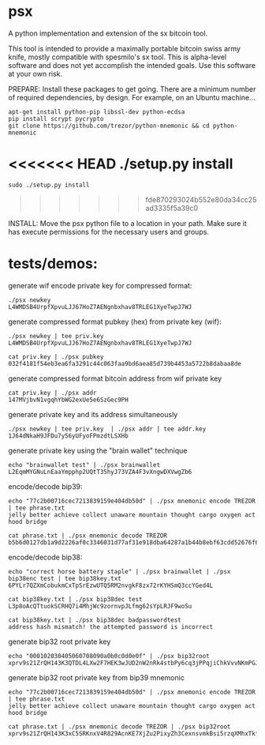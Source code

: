 # psx
A python implementation and extension of the sx bitcoin tool.

This tool is intended to provide a maximally portable bitcoin swiss army knife, mostly compatible with spesmilo's sx tool. This is alpha-level software and does not yet accomplish the intended goals. Use this software at your own risk.

PREPARE: Install these packages to get going. There are a minimum number of required dependencies, by design. For example, on an Ubuntu machine...

    apt-get install python-pip libssl-dev python-ecdsa
    pip install scrypt pycrypto
    git clone https://github.com/trezor/python-mnemonic && cd python-mnemonic
<<<<<<< HEAD
    ./setup.py install
=======
    sudo ./setup.py install
>>>>>>> fde870293024b552e80da34cc25ad3335f5a39c0

INSTALL: Move the psx python file to a location in your path. Make sure it has execute permissions for the necessary users and groups.

tests/demos:
=====================

generate wif encode private key for compressed format:

    ./psx newkey
    L4WMDSB4UrpfXpvuLJJ67HoZ7AENgnbxhav8TRLEG1XyeTwpJ7WJ

generate compressed format pubkey (hex) from private key (wif):

    ./psx newkey | tee priv.key
    L4WMDSB4UrpfXpvuLJJ67HoZ7AENgnbxhav8TRLEG1XyeTwpJ7WJ
    
    cat priv.key | ./psx pubkey
    032f4181f54eb3ea6fa3291c44c063faa9bd6aea85d739b4453a5722b8dabaa8de

generate compressed format bitcoin address from wif private key

    cat priv.key | ./psx addr
    147MVjbvN1vgqhYbWG2exUe5e6SzGec9PH

generate private key and its address simultaneously 

    ./psx newkey | tee priv.key  | ./psx addr | tee addr.key
    1J64dNkaH9JFDu7y56yUFyoFPmzdtLSXHb

generate private key using the "brain wallet" technique

    echo "brainwallet test" | ./psx brainwallet
    L2EqmMYGNuLnEaaYmpphp2UQtT35hyJ73VZA4F3vXngwDXVwgZb6

encode/decode bip39:

    echo "77c2b00716cec7213839159e404db50d" | ./psx mnemonic encode TREZOR | tee phrase.txt
    jelly better achieve collect unaware mountain thought cargo oxygen act hood bridge

    cat phrase.txt | ./psx mnemonic decode TREZOR
    b5b6d0127db1a9d2226af0c3346031d77af31e918dba64287a1b44b8ebf63cdd52676f672a290aae502472cf2d602c051f3e6f18055e84e4c43897fc4e51a6ff

encode/decode bip38:

    echo "correct horse battery staple" | ./psx brainwallet | ./psx bip38enc test | tee bip38key.txt
    6PYLr7QZXmCobukmCxTpSrEzwUTQ5RM2nvgkF8zx72rKYHSmQ3ccYGed4L

    cat bip38key.txt | ./psx bip38dec test
    L3p8oAcQTtuokSCRHQ7i4MhjWc9zornvpJLfmg62sYpLRJF9woSu

    cat bip38key.txt | ./psx bip38dec badpasswordtest
    address hash mismatch! the attempted password is incorrect

generate bip32 root private key

    echo "000102030405060708090a0b0c0d0e0f" | ./psx bip32root
    xprv9s21ZrQH143K3QTDL4LXw2F7HEK3wJUD2nW2nRk4stbPy6cq3jPPqjiChkVvvNKmPGJxWUtg6LnF5kejMRNNU3TGtRBeJgk33yuGBxrMPHi

generate bip32 root private key from bip39 mnemonic

    echo "77c2b00716cec7213839159e404db50d" | ./psx mnemonic encode TREZOR | tee phrase.txt
    jelly better achieve collect unaware mountain thought cargo oxygen act hood bridge
    
    cat phrase.txt | ./psx mnemonic decode TREZOR | ./psx bip32root
    xprv9s21ZrQH143K3xC5SRKnxV4R829AcnKE7XjZu2PixyZh3CexnsvmkBsi5rzqXMhxTkfLJFB6FuHJPWxxvcH5eYvCDvWcYAMXpbpGGiVUDfH

